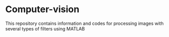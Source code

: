 # Computer-vision
This repository contains information and codes for processing images with several types of filters using MATLAB
